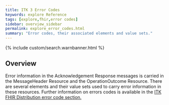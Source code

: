 ```yaml
---
title: ITK 3 Error Codes
keywords: explore Reference
tags: [explore,fhir,error codes]
sidebar: overview_sidebar
permalink: explore_error_codes.html
summary: "Error codes, their associated elements and value sets."
---
```


{% include custom/search.warnbanner.html %}

## Overview ##

Error information in the Acknowledgement Response messages is carried in the MessageHeader Resource and the OperationOutcome Resource. There are several elements and their value sets used to carry error information in these resources. Further information on errors codes is available in the [ITK FHIR Distribution error code section.](https://nhsconnect.github.io/ITK-FHIR-Messaging-Distribution/explore_error_codes.html)



